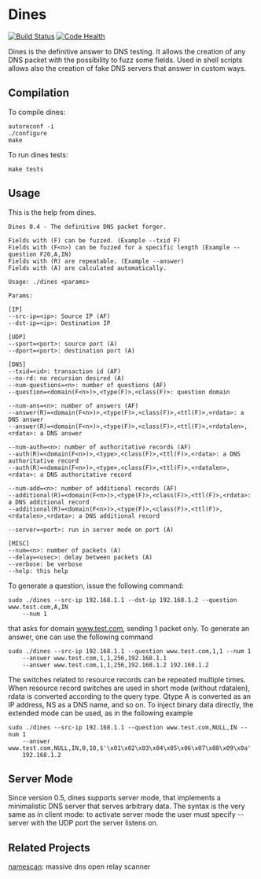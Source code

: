 Dines
=====

[![Build Status](https://travis-ci.org/crondaemon/dines.png)](https://travis-ci.org/crondaemon/dines)
[![Code Health](https://landscape.io/github/crondaemon/dines/master/landscape.png)](https://landscape.io/github/crondaemon/dines/master)

Dines is the definitive answer to DNS testing. It allows the creation of any DNS packet with the possibility to fuzz some fields. Used in shell scripts allows also the creation of fake DNS servers that answer in custom ways.

Compilation
-----------
To compile dines:

    autoreconf -i
    ./configure
    make

To run dines tests:

    make tests

Usage
-----

This is the help from dines.

    Dines 0.4 - The definitive DNS packet forger.

    Fields with (F) can be fuzzed. (Example --txid F)
    Fields with (F<n>) can be fuzzed for a specific length (Example --question F20,A,IN)
    Fields with (R) are repeatable. (Example --answer)
    Fields with (A) are calculated automatically.

    Usage: ./dines <params>

    Params:

    [IP]
    --src-ip=<ip>: Source IP (AF)
    --dst-ip=<ip>: Destination IP

    [UDP]
    --sport=<port>: source port (A)
    --dport=<port>: destination port (A)

    [DNS]
    --txid=<id>: transaction id (AF)
    --no-rd: no recursion desired (A)
    --num-questions=<n>: number of questions (AF)
    --question=<domain(F<n>)>,<type(F)>,<class(F)>: question domain

    --num-ans=<n>: number of answers (AF)
    --answer(R)=<domain(F<n>)>,<type(F)>,<class(F)>,<ttl(F)>,<rdata>: a DNS answer
    --answer(R)=<domain(F<n>)>,<type(F)>,<class(F)>,<ttl(F)>,<rdatalen>,<rdata>: a DNS answer

    --num-auth=<n>: number of authoritative records (AF)
    --auth(R)=<domain(F<n>)>,<type>,<class(F)>,<ttl(F)>,<rdata>: a DNS authoritative record
    --auth(R)=<domain(F<n>)>,<type>,<class(F)>,<ttl(F)>,<rdatalen>,<rdata>: a DNS authoritative record

    --num-add=<n>: number of additional records (AF)
    --additional(R)=<domain(F<n>)>,<type(F)>,<class(F)>,<ttl(F)>,<rdata>: a DNS additional record
    --additional(R)=<domain(F<n>)>,<type(F)>,<class(F)>,<ttl(F)>,<rdatalen>,<rdata>: a DNS additional record

    --server=<port>: run in server mode on port (A)

    [MISC]
    --num=<n>: number of packets (A)
    --delay=<usec>: delay between packets (A)
    --verbose: be verbose
    --help: this help

To generate a question, issue the following command:

    sudo ./dines --src-ip 192.168.1.1 --dst-ip 192.168.1.2 --question www.test.com,A,IN
        --num 1

that asks for domain www.test.com, sending 1 packet only. To generate an answer, one can use the following
command

    sudo ./dines --src-ip 192.168.1.1 --question www.test.com,1,1 --num 1
        --answer www.test.com,1,1,256,192.168.1.1
        --answer www.test.com,1,1,256,192.168.1.2 192.168.1.2

The switches related to resource records can be repeated multiple times. When resource record switches are used
in short mode (without rdatalen), rdata is converted according to the query type. Qtype A is converted
as an IP address, NS as a DNS name, and so on. To inject binary data directly, the extended mode can be used,
as in the following example

    sudo ./dines --src-ip 192.168.1.1 --question www.test.com,NULL,IN --num 1
        --answer www.test.com,NULL,IN,0,10,$'\x01\x02\x03\x04\x05\x06\x07\x08\x09\x0a'
        192.168.1.2

Server Mode
-----------
Since version 0.5, dines supports server mode, that implements a minimalistic DNS server that serves arbitrary
data. The syntax is the very same as in client mode: to activate server mode the user must specify --server
with the UDP port the server listens on.

Related Projects
----------------

[namescan](http://github.com/crondaemon/namescan): massive dns open relay scanner

